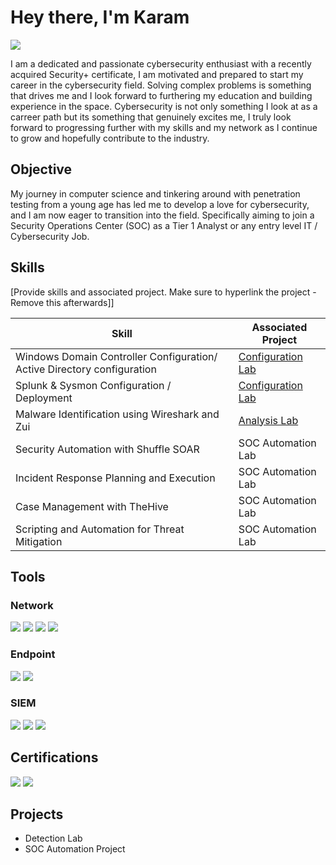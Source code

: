 # Hey there, I'm Karam
<a href="https://www.linkedin.com/in/karam-kamal-b38b61324/"><img src="https://img.shields.io/badge/-LinkedIn-0072b1?&style=for-the-badge&logo=linkedin&logoColor=white" /></a>

I am a dedicated and passionate cybersecurity enthusiast with a recently acquired Security+ certificate, I am motivated and prepared to start my career in the cybersecurity field. Solving complex problems is something that drives me and I look forward to furthering my education and building experience in the space. Cybersecurity is not only something I look at as a carreer path but its something that genuinely excites me, I truly look forward to progressing further with my skills and my network as I continue to grow and hopefully contribute to the industry. 

## Objective

My journey in computer science and tinkering around with penetration testing from a young age has led me to develop a love for cybersecurity, and I am now eager to transition into the field. Specifically aiming to join a Security Operations Center (SOC) as a Tier 1 Analyst or any entry level IT / Cybersecurity Job.

## Skills
[Provide skills and associated project. Make sure to hyperlink the project - Remove this afterwards]]

| Skill                                         | Associated Project         |
|-----------------------------------------------|----------------------------|
|Windows Domain Controller Configuration/ Active Directory configuration          | <a href="https://github.com/karamkamal1/Domain_Controller-Active-Directory_Configuration_Lab.md">Configuration Lab</a>|
| Splunk & Sysmon Configuration / Deployment         | <a href="https://github.com/karamkamal1/Splunk_Configuration_and_Attack_Log_Analysis">Configuration Lab</a>|
| Malware Identification using Wireshark and Zui         | <a href="https://github.com/karamkamal1/Wireshark_Network_Malware_Analysis">Analysis Lab</a>|
| Security Automation with Shuffle SOAR         | SOC Automation Lab|
| Incident Response Planning and Execution      | SOC Automation Lab|
| Case Management with TheHive                  | SOC Automation Lab|
| Scripting and Automation for Threat Mitigation | SOC Automation Lab|

## Tools


### Network
<div>
    <img src="https://img.shields.io/badge/-Wireshark-1679A7?&style=for-the-badge&logo=Wireshark&logoColor=white" />
    <img src="https://img.shields.io/badge/-Suricata-EF3B2D?&style=for-the-badge&logo=Suricata&logoColor=white" />
    <img src="https://img.shields.io/badge/-Zeek-777BB4?&style=for-the-badge&logo=Zeek&logoColor=white" />
    <img src="https://img.shields.io/badge/-Zed%20User%20Interface-FF7F50?style=for-the-badge&logo=Zed&logoColor=white" />

</div>

### Endpoint
<div>
    <img src="https://img.shields.io/badge/-Microsoft_Defender_for_Endpoint-00A4EF?&style=for-the-badge&logo=Microsoft&logoColor=white" />
    <img src="https://img.shields.io/badge/-Velociraptor-4B275F?&style=for-the-badge&logo=Velociraptor&logoColor=white" />
</div>

### SIEM
<div>
    <img src="https://img.shields.io/badge/-Microsoft_Sentinel-0078D4?&style=for-the-badge&logo=Microsoft&logoColor=white" />
    <img src="https://img.shields.io/badge/-Splunk-000000?&style=for-the-badge&logo=Splunk&logoColor=white" />
    <img src="https://img.shields.io/badge/-Elastic-005571?&style=for-the-badge&logo=Elastic&logoColor=white" />
</div>

## Certifications

<div>
<img src="https://img.shields.io/badge/-Security%2B-FF0000?&style=for-the-badge&logo=CompTIA&logoColor=white" />
<img src="https://img.shields.io/badge/-Google%20Cybersecurity%20Certificate-4285F4?style=for-the-badge&logo=Google&logoColor=white" />

</div>

## Projects
- Detection Lab
- SOC Automation Project
